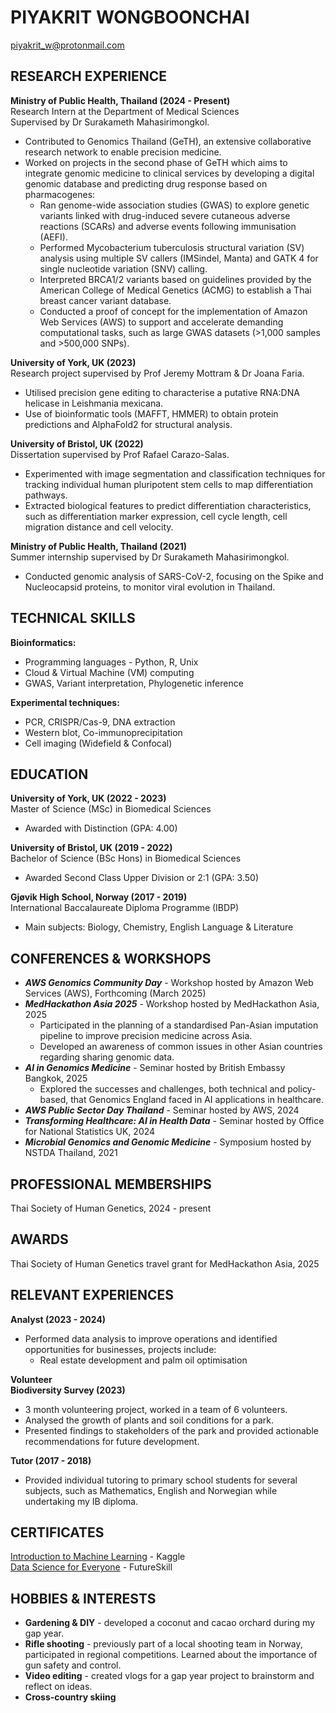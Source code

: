 # PIYAKRIT WONGBOONCHAI

piyakrit_w@protonmail.com 

## RESEARCH EXPERIENCE

**Ministry of Public Health, Thailand (2024 - Present)** <br>
Research Intern at the Department of Medical Sciences<br> 
Supervised by Dr Surakameth Mahasirimongkol.
* Contributed to Genomics Thailand (GeTH), an extensive collaborative research network to enable precision medicine.
* Worked on projects in the second phase of GeTH which aims to integrate genomic medicine to clinical services by developing a digital genomic database and predicting drug response based on pharmacogenes: 
  * Ran genome-wide association studies (GWAS) to explore genetic variants linked with drug-induced severe cutaneous adverse reactions (SCARs) and adverse events following immunisation (AEFI).
  * Performed Mycobacterium tuberculosis structural variation (SV) analysis using multiple SV callers (IMSindel, Manta) and GATK 4 for single nucleotide variation (SNV) calling.
  * Interpreted BRCA1/2 variants based on guidelines provided by the American College of Medical Genetics (ACMG) to establish a Thai breast cancer variant database.
  * Conducted a proof of concept for the implementation of Amazon Web Services (AWS) to support and accelerate demanding computational tasks, such as large GWAS datasets (>1,000 samples and >500,000 SNPs). <br>

**University of York, UK (2023)** <br>
Research project supervised by Prof Jeremy Mottram & Dr Joana Faria. 
* Utilised precision gene editing to characterise a putative RNA:DNA helicase in Leishmania mexicana.
* Use of bioinformatic tools (MAFFT, HMMER) to obtain protein predictions and AlphaFold2 for structural analysis. <br>

**University of Bristol, UK (2022)** <br>
Dissertation supervised by Prof Rafael Carazo-Salas. 
* Experimented with image segmentation and classification techniques for tracking individual human pluripotent stem cells to map differentiation pathways.
* Extracted biological features to predict differentiation characteristics, such as differentiation marker expression, cell cycle length, cell migration distance and cell velocity. <br>

**Ministry of Public Health, Thailand (2021)** <br>	
Summer internship supervised by Dr Surakameth Mahasirimongkol.
* Conducted genomic analysis of SARS-CoV-2, focusing on the Spike and Nucleocapsid proteins, to monitor viral evolution in Thailand.

## TECHNICAL SKILLS
**Bioinformatics:**
* Programming languages - Python, R, Unix
* Cloud & Virtual Machine (VM) computing
* GWAS, Variant interpretation, Phylogenetic inference <br>

**Experimental techniques:**
* PCR, CRISPR/Cas-9, DNA extraction
* Western blot, Co-immunoprecipitation
* Cell imaging (Widefield & Confocal) <br>

## EDUCATION
**University of York, UK (2022 - 2023)** <br>
Master of Science (MSc) in Biomedical Sciences <br>
* Awarded with Distinction (GPA: 4.00) <br>

**University of Bristol, UK (2019 - 2022)** <br>
Bachelor of Science (BSc Hons) in Biomedical Sciences <br>
* Awarded Second Class Upper Division or 2:1 (GPA: 3.50) <br>

**Gjøvik High School, Norway (2017 - 2019)** <br>
International Baccalaureate Diploma Programme (IBDP) <br>
* Main subjects: Biology, Chemistry, English Language & Literature

## CONFERENCES & WORKSHOPS
* ***AWS Genomics Community Day*** - Workshop hosted by Amazon Web Services (AWS), Forthcoming (March 2025) 
* ***MedHackathon Asia 2025*** - Workshop hosted by MedHackathon Asia, 2025
  * Participated in the planning of a standardised Pan-Asian imputation pipeline to improve precision medicine across Asia. 
  * Developed an awareness of common issues in other Asian countries regarding sharing genomic data. 
* ***AI in Genomics Medicine*** - Seminar hosted by British Embassy Bangkok, 2025
  * Explored the successes and challenges, both technical and policy-based, that Genomics England faced in AI applications in healthcare. 
* ***AWS Public Sector Day Thailand*** - Seminar hosted by AWS, 2024 
* ***Transforming Healthcare: AI in Health Data*** - Seminar hosted by Office for National Statistics UK, 2024 
* ***Microbial Genomics and Genomic Medicine*** - Symposium hosted by NSTDA Thailand, 2021 

## PROFESSIONAL MEMBERSHIPS
Thai Society of Human Genetics, 2024 - present	

## AWARDS
Thai Society of Human Genetics travel grant for MedHackathon Asia, 2025

## RELEVANT EXPERIENCES
**Analyst (2023 - 2024)** <br>
* Performed data analysis to improve operations and identified opportunities for businesses, projects include:
  * Real estate development and palm oil optimisation
  
**Volunteer** <br>
**Biodiversity Survey (2023)**
* 3 month volunteering project, worked in a team of 6 volunteers. 
* Analysed the growth of plants and soil conditions for a park.
* Presented findings to stakeholders of the park and provided actionable recommendations for future development.

**Tutor (2017 - 2018)** <br>
* Provided individual tutoring to primary school students for several subjects, such as Mathematics, English and Norwegian while undertaking my IB diploma.

## CERTIFICATES
[Introduction to Machine Learning](https://www.kaggle.com/learn/certification/zeeweemama/intro-to-machine-learning) - Kaggle <br>
[Data Science for Everyone](https://drive.google.com/file/d/18jKZ87-q6ndzHkxqrP_s-PnX58nnprYW/view?usp=drive_link) - FutureSkill

## HOBBIES & INTERESTS
* **Gardening & DIY** - developed a coconut and cacao orchard during my gap year.
* **Rifle shooting** - previously part of a local shooting team in Norway, participated in regional competitions. Learned about the importance of gun safety and control.
* **Video editing** - created vlogs for a gap year project to brainstorm and reflect on ideas.
* **Cross-country skiing**
